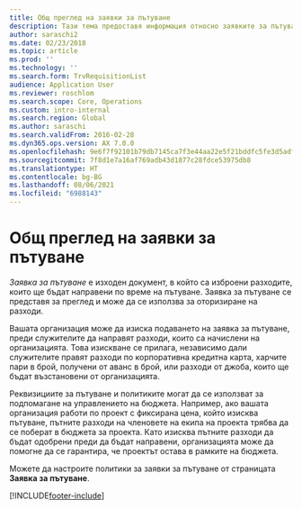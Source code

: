 ```yaml
---
title: Общ преглед на заявки за пътуване
description: Тази тема предоставя информация относно заявките за пътуване. Документите за пътуване планират пътни разходи.
author: saraschi2
ms.date: 02/23/2018
ms.topic: article
ms.prod: ''
ms.technology: ''
ms.search.form: TrvRequisitionList
audience: Application User
ms.reviewer: roschlom
ms.search.scope: Core, Operations
ms.custom: intro-internal
ms.search.region: Global
ms.author: saraschi
ms.search.validFrom: 2016-02-28
ms.dyn365.ops.version: AX 7.0.0
ms.openlocfilehash: 9e6f7f92101b79db7145ca7f3e44aa22e5f21bddfc5fe3d5adfa765fe37b8fd8
ms.sourcegitcommit: 7f8d1e7a16af769adb43d1877c28fdce53975db8
ms.translationtype: HT
ms.contentlocale: bg-BG
ms.lasthandoff: 08/06/2021
ms.locfileid: "6988143"
---
```

# <a name="travel-requisitions-overview"></a>Общ преглед на заявки за пътуване

*Заявка за пътуване* е изходен документ, в който са изброени разходите, които ще бъдат направени по време на пътуване. Заявка за пътуване се представя за преглед и може да се използва за оторизиране на разходи.

Вашата организация може да изиска подаването на заявка за пътуване, преди служителите да направят разходи, които са начислени на организацията. Това изискване се прилага, независимо дали служителите правят разходи по корпоративна кредитна карта, харчите пари в брой, получени от аванс в брой, или разходи от джоба, които ще бъдат възстановени от организацията.

Реквизициите за пътуване и политиките могат да се използват за подпомагане на управлението на бюджета. Например, ако вашата организация работи по проект с фиксирана цена, който изисква пътуване, пътните разходи на членовете на екипа на проекта трябва да се поберат в бюджета за проекта. Като изисква пътните разходи да бъдат одобрени преди да бъдат направени, организацията може да помогне да се гарантира, че проектът остава в рамките на бюджета.

Можете да настроите политики за заявки за пътуване от страницата **Заявка за пътуване**.


[!INCLUDE[footer-include](../includes/footer-banner.md)]
